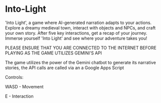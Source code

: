 # Into-Light
'Into Light', a game where AI-generated narration adapts to your actions. Explore a dreamy medieval town, interact with objects and NPCs, and craft your own story. After five key interactions, get a recap of your journey. Immerse yourself 'Into Light' and see where your adventure takes you!

PLEASE ENSURE THAT YOU ARE CONNECTED TO THE INTERNET BEFORE PLAYING AS THE GAME UTILIZES GEMINI'S API

The game utilizes the power of the Gemini chatbot to generate its narrative stories, the API calls are called via an a Google Apps Script

Controls:

WASD - Movement

E - Interaction
